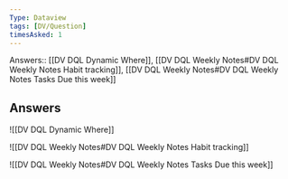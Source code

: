 ```yaml
---
Type: Dataview
tags: [DV/Question]
timesAsked: 1
---
```

Answers:: [[DV DQL Dynamic Where]], [[DV DQL Weekly Notes#DV DQL Weekly Notes Habit tracking]], [[DV DQL Weekly Notes#DV DQL Weekly Notes Tasks Due this week]]

## Answers 

![[DV DQL Dynamic Where]]

![[DV DQL Weekly Notes#DV DQL Weekly Notes Habit tracking]]

![[DV DQL Weekly Notes#DV DQL Weekly Notes Tasks Due this week]]




